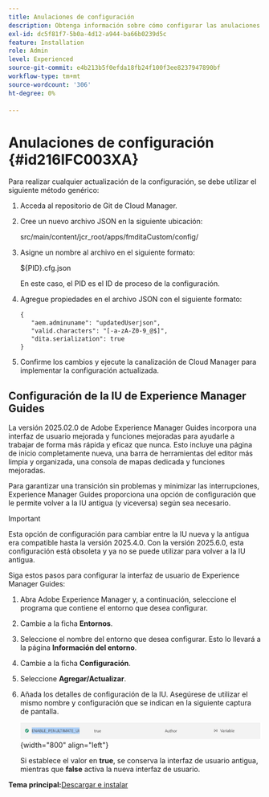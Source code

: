 ```yaml
---
title: Anulaciones de configuración
description: Obtenga información sobre cómo configurar las anulaciones de configuración
exl-id: dc5f81f7-5b0a-4d12-a944-ba66b0239d5c
feature: Installation
role: Admin
level: Experienced
source-git-commit: e4b213b5f0efda18fb24f100f3ee8237947890bf
workflow-type: tm+mt
source-wordcount: '306'
ht-degree: 0%

---
```


# Anulaciones de configuración {#id216IFC003XA}

Para realizar cualquier actualización de la configuración, se debe utilizar el siguiente método genérico:

1. Acceda al repositorio de Git de Cloud Manager.

1. Cree un nuevo archivo JSON en la siguiente ubicación:

   src/main/content/jcr\_root/apps/fmditaCustom/config/

1. Asigne un nombre al archivo en el siguiente formato:

   $\{PID\}.cfg.json

   En este caso, el PID es el ID de proceso de la configuración.

1. Agregue propiedades en el archivo JSON con el siguiente formato:

   ```
   {
      "aem.adminuname": "updatedUserjson",
      "valid.characters": "[-a-zA-Z0-9_@$]",
      "dita.serialization": true
   }
   ```

1. Confirme los cambios y ejecute la canalización de Cloud Manager para implementar la configuración actualizada.

## Configuración de la IU de Experience Manager Guides

La versión 2025.02.0 de Adobe Experience Manager Guides incorpora una interfaz de usuario mejorada y funciones mejoradas para ayudarle a trabajar de forma más rápida y eficaz que nunca. Esto incluye una página de inicio completamente nueva, una barra de herramientas del editor más limpia y organizada, una consola de mapas dedicada y funciones mejoradas.

Para garantizar una transición sin problemas y minimizar las interrupciones, Experience Manager Guides proporciona una opción de configuración que le permite volver a la IU antigua (y viceversa) según sea necesario.

>[!IMPORTANT]
>
> Esta opción de configuración para cambiar entre la IU nueva y la antigua era compatible hasta la versión 2025.4.0. Con la versión 2025.6.0, esta configuración está obsoleta y ya no se puede utilizar para volver a la IU antigua.

Siga estos pasos para configurar la interfaz de usuario de Experience Manager Guides:

1. Abra Adobe Experience Manager y, a continuación, seleccione el programa que contiene el entorno que desea configurar.
2. Cambie a la ficha **Entornos**.
3. Seleccione el nombre del entorno que desea configurar. Esto lo llevará a la página **Información del entorno**.
4. Cambie a la ficha **Configuración**.
5. Seleccione **Agregar/Actualizar**.
6. Añada los detalles de configuración de la IU. Asegúrese de utilizar el mismo nombre y configuración que se indican en la siguiente captura de pantalla.

   ![](assets/enable-penultimate-ui.png){width="800" align="left"}

   Si establece el valor en **true**, se conserva la interfaz de usuario antigua, mientras que **false** activa la nueva interfaz de usuario.



**Tema principal:**&#x200B;[&#x200B; Descargar e instalar](download-install.md)
